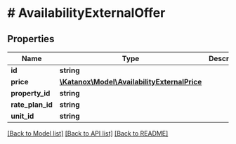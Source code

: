 # # AvailabilityExternalOffer

## Properties

Name | Type | Description | Notes
------------ | ------------- | ------------- | -------------
**id** | **string** |  | [optional]
**price** | [**\Katanox\Model\AvailabilityExternalPrice**](AvailabilityExternalPrice.md) |  | [optional]
**property_id** | **string** |  | [optional]
**rate_plan_id** | **string** |  | [optional]
**unit_id** | **string** |  | [optional]

[[Back to Model list]](../../README.md#models) [[Back to API list]](../../README.md#endpoints) [[Back to README]](../../README.md)
